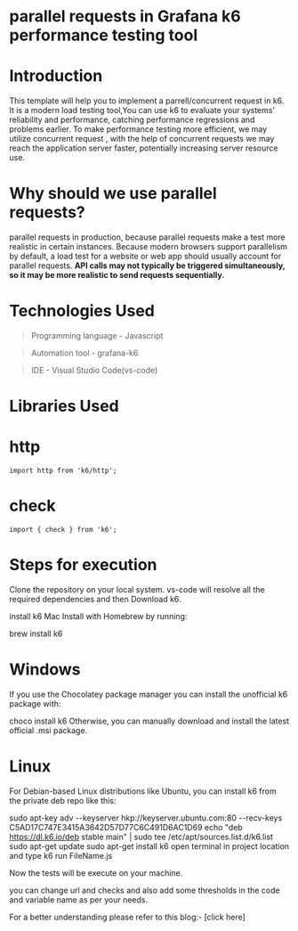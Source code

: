# parallel requests in Grafana k6 performance testing tool
# Introduction
 This template will help you to implement a parrell/concurrent request in k6. It is a modern load testing tool,You can use k6 to evaluate your systems’ reliability and performance, catching performance regressions and problems earlier. To make performance testing more efficient, we may utilize concurrent request , with the help of concurrent requests  we may reach the application server faster, potentially increasing server resource use.
# Why should we use parallel requests?
parallel requests in production, because parallel requests make a test more realistic in certain instances. Because modern browsers support parallelism by default, a load test for a website or web app should usually account for parallel requests.
<strong>API calls may not typically be triggered simultaneously, so it may be more realistic to send requests sequentially.</strong>
# Technologies Used
> Programming language - Javascript

> Automation tool - grafana-k6

> IDE - Visual Studio Code(vs-code)
# Libraries Used
# http
    import http from 'k6/http';
# check
    import { check } from 'k6';

# Steps for execution
Clone the repository on your local system. vs-code will resolve all the required dependencies and then Download k6.

install k6
Mac
Install with Homebrew by running:

brew install k6
# Windows
If you use the Chocolatey package manager you can install the unofficial k6 package with:

  choco install k6
Otherwise, you can manually download and install the latest official .msi package.

# Linux
For Debian-based Linux distributions like Ubuntu, you can install k6 from the private deb repo like this:

sudo apt-key adv --keyserver hkp://keyserver.ubuntu.com:80 --recv-keys C5AD17C747E3415A3642D57D77C6C491D6AC1D69
echo "deb https://dl.k6.io/deb stable main" | sudo tee /etc/apt/sources.list.d/k6.list
sudo apt-get update
sudo apt-get install k6
open terminal in project location and type k6 run FileName.js

Now the tests will be execute on your machine.

you can change url and checks and also add some thresholds in the code and variable name as per your needs.

For a better understanding please refer to this blog:- [click here]
